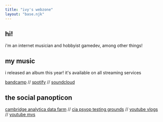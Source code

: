```yaml
---
title: "ivy's webzone"
layout: "base.njk"
---
```


## hi! 

i'm an internet musician and hobbyist gamedev, among other things!

## my music

i released an album this year! it's available on all streaming services

[bandcamp](https://ivysinthetic.bandcamp.com) // 
[spotify](https://open.spotify.com/artist/7DlrwzbeWDrCAjy8R7pwGo) //
[soundcloud](https://soundcloud.com/ivysinthetic/)

## the social panopticon

[cambridge analytica data farm](https://instagram.com/ivysinthetic) //
[cia psyop testing grounds](https://x.com/ivysinthetic) // 
[youtube vlogs](https://youtube.com/@ibbyvids) // 
[youtube mvs](https://youtube.com/@ivysinthetic)